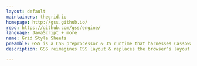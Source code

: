 ```yaml
---
layout: default
maintainers: thegrid.io
homepage: http://gss.github.io/
repo: https://github.com/gss/engine/
language: JavaScript + more
name: Grid Style Sheets
preamble: GSS is a CSS preprocessor & JS runtime that harnesses Cassowary.js
description: GSS reimagines CSS layout & replaces the browser’s layout engine with one that harnesses the Cassowary Constraint Solver — the same algorithm Apple uses to compute native layout.

---
```

